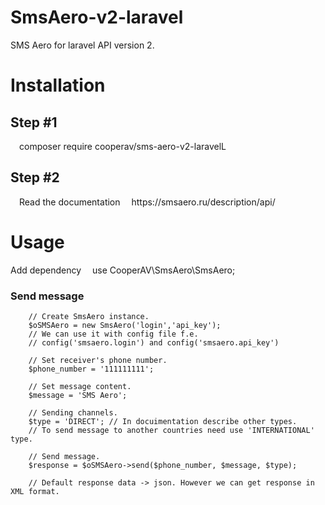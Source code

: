 # SmsAero-v2-laravel
SMS Aero for laravel API version 2.

<h1>Installation</h1>

  <h2>Step #1</h2>
    &emsp;composer require cooperav/sms-aero-v2-laravelL

  <h2>Step #2</h2>
    &emsp;Read the documentation
      &emsp;https://smsaero.ru/description/api/
    
<h1>Usage</h1>

Add dependency
  &emsp;use CooperAV\SmsAero\SmsAero;
  
<h3>Send message</h3>

        // Create SmsAero instance.
        $oSMSAero = new SmsAero('login','api_key');        
        // We can use it with config file f.e.
        // config('smsaero.login') and config('smsaero.api_key')
        
        // Set receiver's phone number.
        $phone_number = '111111111';
        
        // Set message content.
        $message = 'SMS Aero';
        
        // Sending channels.
        $type = 'DIRECT'; // In docuimentation describe other types.
        // To send message to another countries need use 'INTERNATIONAL' type.
        
        // Send message.
        $response = $oSMSAero->send($phone_number, $message, $type);
        
        // Default response data -> json. However we can get response in XML format.
